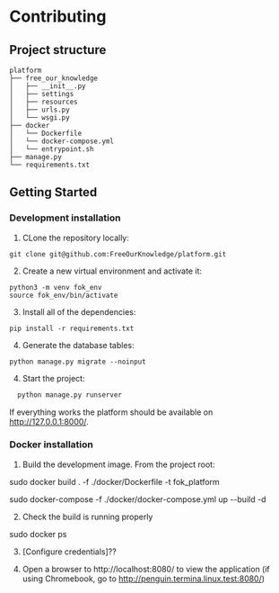 # Contributing

## Project structure

```
platform
├── free_our_knowledge
│   ├── __init__.py
│   ├── settings
│   ├── resources
│   ├── urls.py
│   └── wsgi.py
├── docker
│   └── Dockerfile
│   └── docker-compose.yml
│   └── entrypoint.sh
├── manage.py
└── requirements.txt
```

## Getting Started


### Development installation

1. CLone the repository locally:

```
git clone git@github.com:FreeOurKnowledge/platform.git
```

2. Create a new virtual environment and activate it:

```
python3 -m venv fok_env
source fok_env/bin/activate
```

3. Install all of the dependencies:

```
pip install -r requirements.txt
```

4. Generate the database tables:

```
python manage.py migrate --noinput
```

4. Start the project:

```python
  python manage.py runserver
```

If everything works the platform should be available on http://127.0.0.1:8000/.

### Docker installation

1. Build the development image. From the project root:

  sudo docker build . -f ./docker/Dockerfile -t fok_platform
  
  sudo docker-compose -f ./docker/docker-compose.yml up --build -d

2. Check the build is running properly

  sudo docker ps

3. [Configure credentials]??

4. Open a browser to http://localhost:8080/ to view the application (if using Chromebook, go to http://penguin.termina.linux.test:8080/)


